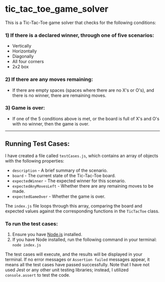 # tic_tac_toe_game_solver

This is a Tic-Tac-Toe game solver that checks for the following conditions:

### 1) If there is a declared winner, through one of five scenarios:
- Vertically
- Horizontally
- Diagonally
- All four corners
- 2x2 box

### 2) If there are any moves remaining:
- If there are empty spaces (spaces where there are no X's or O's), and there is no winner, there are remaining moves.

### 3) Game is over:
- If one of the 5 conditions above is met, or the board is full of X's and O's with no winner, then the game is over.

---

## Running Test Cases:

I have created a file called `testCases.js`, which contains an array of objects with the following properties:
- `description` - A brief summary of the scenario.
- `board` - The current state of the Tic-Tac-Toe board.
- `expectedWinner` - The expected winner for this scenario.
- `expectedAnyMovesLeft` - Whether there are any remaining moves to be made.
- `expectedGameOver` - Whether the game is over.

The `index.js` file loops through this array, comparing the board and expected values against the corresponding functions in the `TicTacToe` class.

### To run the test cases:
1. Ensure you have [Node.js](https://nodejs.org/) installed.
2. If you have Node installed, run the following command in your terminal: `node index.js`

The test cases will execute, and the results will be displayed in your terminal. If no error messages or `Assertion failed` messages appear, it means all the test cases have passed successfully. Note that I have not used Jest or any other unit testing libraries; instead, I utilized `console.assert` to test the code.
